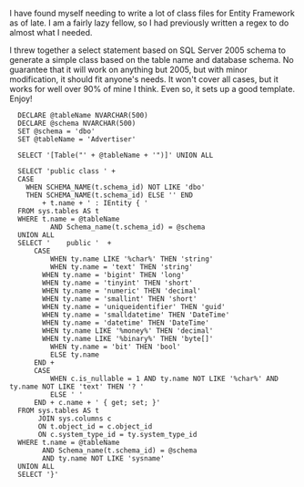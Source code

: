 ﻿I have found myself needing to write a lot of class files for Entity Framework as of late.
I am a fairly lazy fellow, so I had previously written a regex to do almost what I needed.


I threw together a select statement based on SQL Server 2005 schema to generate a simple class based on the table name and database schema.
No guarantee that it will work on anything but 2005, but with minor modification, it should fit anyone's needs.
It won't cover all cases, but it works for well over 90% of mine I think. Even so, it sets up a good template. Enjoy!

```
  DECLARE @tableName NVARCHAR(500)
  DECLARE @schema NVARCHAR(500)
  SET @schema = 'dbo'
  SET @tableName = 'Advertiser'
  
  SELECT '[Table("' + @tableName + '")]' UNION ALL
  
  SELECT 'public class ' + 
  CASE 
  	WHEN SCHEMA_NAME(t.schema_id) NOT LIKE 'dbo' 
  	THEN SCHEMA_NAME(t.schema_id) ELSE '' END 
  		+ t.name + ' : IEntity { '
  FROM sys.tables AS t 
  WHERE t.name = @tableName
          AND Schema_name(t.schema_id) = @schema
  UNION ALL
  SELECT '    public '  +
      CASE
          WHEN ty.name LIKE '%char%' THEN 'string'
          WHEN ty.name = 'text' THEN 'string' 
  	    WHEN ty.name = 'bigint' THEN 'long' 
  	    WHEN ty.name = 'tinyint' THEN 'short' 
  	    WHEN ty.name = 'numeric' THEN 'decimal' 
  	    WHEN ty.name = 'smallint' THEN 'short' 
  	    WHEN ty.name = 'uniqueidentifier' THEN 'guid' 
  	    WHEN ty.name = 'smalldatetime' THEN 'DateTime' 
  	    WHEN ty.name = 'datetime' THEN 'DateTime' 
  	    WHEN ty.name LIKE '%money%' THEN 'decimal' 
  	    WHEN ty.name LIKE '%binary%' THEN 'byte[]' 
          WHEN ty.name = 'bit' THEN 'bool'
          ELSE ty.name
      END +
      CASE
          WHEN c.is_nullable = 1 AND ty.name NOT LIKE '%char%' AND ty.name NOT LIKE 'text' THEN '? '
          ELSE ' '
      END + c.name + ' { get; set; }'
  FROM sys.tables AS t
       JOIN sys.columns c
       ON t.object_id = c.object_id 
       ON c.system_type_id = ty.system_type_id
  WHERE t.name = @tableName
        AND Schema_name(t.schema_id) = @schema
        AND ty.name NOT LIKE 'sysname'
  UNION ALL
  SELECT '}'
```
